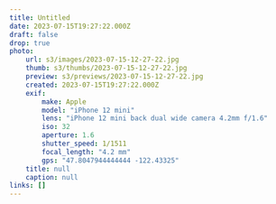 ```yaml
---
title: Untitled
date: 2023-07-15T19:27:22.000Z
draft: false
drop: true
photo:
    url: s3/images/2023-07-15-12-27-22.jpg
    thumb: s3/thumbs/2023-07-15-12-27-22.jpg
    preview: s3/previews/2023-07-15-12-27-22.jpg
    created: 2023-07-15T19:27:22.000Z
    exif:
        make: Apple
        model: "iPhone 12 mini"
        lens: "iPhone 12 mini back dual wide camera 4.2mm f/1.6"
        iso: 32
        aperture: 1.6
        shutter_speed: 1/1511
        focal_length: "4.2 mm"
        gps: "47.8047944444444 -122.43325"
    title: null
    caption: null
links: []
---
```


